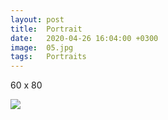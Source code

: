 ```yaml
---
layout: post
title:  Portrait
date:   2020-04-26 16:04:00 +0300
image:  05.jpg
tags:   Portraits
---
```


60 x 80         

![]({{site.baseurl}}/img/05.jpg)

